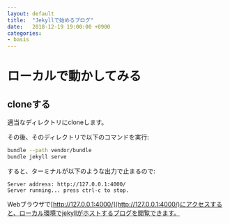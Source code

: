 ```yaml
---
layout: default
title:  "Jekyllで始めるブログ"
date:   2018-12-19 19:00:00 +0900
categories:
- basis
---
```

# ローカルで動かしてみる

## cloneする

適当なディレクトリにcloneします。

その後、そのディレクトリで以下のコマンドを実行:

```sh
bundle --path vendor/bundle
bundle jekyll serve
```

すると、ターミナルが以下のような出力で止まるので:

```
Server address: http://127.0.0.1:4000/
Server running... press ctrl-c to stop.
```

Webブラウザで[http://127.0.0.1:4000/](http://127.0.0.1:4000/)にアクセスすると、ローカル環境でjekyllがホストするブログを閲覧できます。
